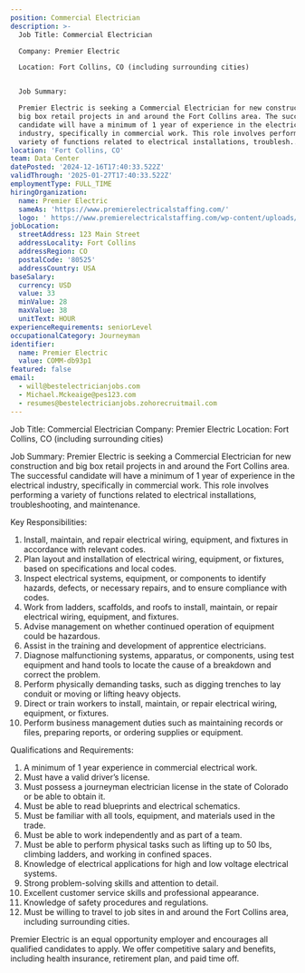 ```yaml
---
position: Commercial Electrician
description: >-
  Job Title: Commercial Electrician

  Company: Premier Electric

  Location: Fort Collins, CO (including surrounding cities)


  Job Summary:

  Premier Electric is seeking a Commercial Electrician for new construction and
  big box retail projects in and around the Fort Collins area. The successful
  candidate will have a minimum of 1 year of experience in the electrical
  industry, specifically in commercial work. This role involves performing a
  variety of functions related to electrical installations, troublesh...
location: 'Fort Collins, CO'
team: Data Center
datePosted: '2024-12-16T17:40:33.522Z'
validThrough: '2025-01-27T17:40:33.522Z'
employmentType: FULL_TIME
hiringOrganization:
  name: Premier Electric
  sameAs: 'https://www.premierelectricalstaffing.com/'
  logo: ' https://www.premierelectricalstaffing.com/wp-content/uploads/2020/05/Premier-Electrical-Staffing-logo.png'
jobLocation:
  streetAddress: 123 Main Street
  addressLocality: Fort Collins
  addressRegion: CO
  postalCode: '80525'
  addressCountry: USA
baseSalary:
  currency: USD
  value: 33
  minValue: 28
  maxValue: 38
  unitText: HOUR
experienceRequirements: seniorLevel
occupationalCategory: Journeyman
identifier:
  name: Premier Electric
  value: COMM-db93p1
featured: false
email:
  - will@bestelectricianjobs.com
  - Michael.Mckeaige@pes123.com
  - resumes@bestelectricianjobs.zohorecruitmail.com
---
```




Job Title: Commercial Electrician
Company: Premier Electric
Location: Fort Collins, CO (including surrounding cities)

Job Summary:
Premier Electric is seeking a Commercial Electrician for new construction and big box retail projects in and around the Fort Collins area. The successful candidate will have a minimum of 1 year of experience in the electrical industry, specifically in commercial work. This role involves performing a variety of functions related to electrical installations, troubleshooting, and maintenance.

Key Responsibilities:

1. Install, maintain, and repair electrical wiring, equipment, and fixtures in accordance with relevant codes.
2. Plan layout and installation of electrical wiring, equipment, or fixtures, based on specifications and local codes.
3. Inspect electrical systems, equipment, or components to identify hazards, defects, or necessary repairs, and to ensure compliance with codes.
4. Work from ladders, scaffolds, and roofs to install, maintain, or repair electrical wiring, equipment, and fixtures.
5. Advise management on whether continued operation of equipment could be hazardous.
6. Assist in the training and development of apprentice electricians.
7. Diagnose malfunctioning systems, apparatus, or components, using test equipment and hand tools to locate the cause of a breakdown and correct the problem.
8. Perform physically demanding tasks, such as digging trenches to lay conduit or moving or lifting heavy objects.
9. Direct or train workers to install, maintain, or repair electrical wiring, equipment, or fixtures.
10. Perform business management duties such as maintaining records or files, preparing reports, or ordering supplies or equipment.

Qualifications and Requirements:

1. A minimum of 1 year experience in commercial electrical work.
2. Must have a valid driver’s license.
3. Must possess a journeyman electrician license in the state of Colorado or be able to obtain it.
4. Must be able to read blueprints and electrical schematics.
5. Must be familiar with all tools, equipment, and materials used in the trade.
6. Must be able to work independently and as part of a team.
7. Must be able to perform physical tasks such as lifting up to 50 lbs, climbing ladders, and working in confined spaces.
8. Knowledge of electrical applications for high and low voltage electrical systems.
9. Strong problem-solving skills and attention to detail.
10. Excellent customer service skills and professional appearance.
11. Knowledge of safety procedures and regulations.
12. Must be willing to travel to job sites in and around the Fort Collins area, including surrounding cities.

Premier Electric is an equal opportunity employer and encourages all qualified candidates to apply. We offer competitive salary and benefits, including health insurance, retirement plan, and paid time off.
